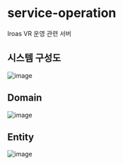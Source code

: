 # service-operation
Iroas VR 운영 관련 서버

## 시스템 구성도
![image](https://github.com/MTVSquad/service-operation/assets/94158097/7ffdd4c8-fd84-43ab-879a-c7c9962d3941)

## Domain
![image](https://github.com/MTVSquad/service-operation/assets/94158097/c982f56d-c6cf-4319-90d4-badb68156a53)

## Entity
![image](https://github.com/MTVSquad/service-operation/assets/94158097/54b8e8fb-12cf-4512-b7eb-40e1784d15f9)
